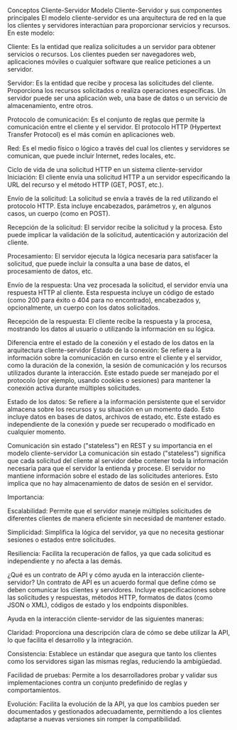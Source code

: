 Conceptos Cliente-Servidor
Modelo Cliente-Servidor y sus componentes principales
El modelo cliente-servidor es una arquitectura de red en la que los clientes y servidores interactúan para proporcionar servicios y recursos. En este modelo:

Cliente: Es la entidad que realiza solicitudes a un servidor para obtener servicios o recursos. Los clientes pueden ser navegadores web, aplicaciones móviles o cualquier software que realice peticiones a un servidor.

Servidor: Es la entidad que recibe y procesa las solicitudes del cliente. Proporciona los recursos solicitados o realiza operaciones específicas. Un servidor puede ser una aplicación web, una base de datos o un servicio de almacenamiento, entre otros.

Protocolo de comunicación: Es el conjunto de reglas que permite la comunicación entre el cliente y el servidor. El protocolo HTTP (Hypertext Transfer Protocol) es el más común en aplicaciones web.

Red: Es el medio físico o lógico a través del cual los clientes y servidores se comunican, que puede incluir Internet, redes locales, etc.

Ciclo de vida de una solicitud HTTP en un sistema cliente-servidor
Iniciación: El cliente envía una solicitud HTTP a un servidor especificando la URL del recurso y el método HTTP (GET, POST, etc.).

Envío de la solicitud: La solicitud se envía a través de la red utilizando el protocolo HTTP. Esta incluye encabezados, parámetros y, en algunos casos, un cuerpo (como en POST).

Recepción de la solicitud: El servidor recibe la solicitud y la procesa. Esto puede implicar la validación de la solicitud, autenticación y autorización del cliente.

Procesamiento: El servidor ejecuta la lógica necesaria para satisfacer la solicitud, que puede incluir la consulta a una base de datos, el procesamiento de datos, etc.

Envío de la respuesta: Una vez procesada la solicitud, el servidor envía una respuesta HTTP al cliente. Esta respuesta incluye un código de estado (como 200 para éxito o 404 para no encontrado), encabezados y, opcionalmente, un cuerpo con los datos solicitados.

Recepción de la respuesta: El cliente recibe la respuesta y la procesa, mostrando los datos al usuario o utilizando la información en su lógica.

Diferencia entre el estado de la conexión y el estado de los datos en la arquitectura cliente-servidor
Estado de la conexión: Se refiere a la información sobre la comunicación en curso entre el cliente y el servidor, como la duración de la conexión, la sesión de comunicación y los recursos utilizados durante la interacción. Este estado puede ser manejado por el protocolo (por ejemplo, usando cookies o sesiones) para mantener la conexión activa durante múltiples solicitudes.

Estado de los datos: Se refiere a la información persistente que el servidor almacena sobre los recursos y su situación en un momento dado. Esto incluye datos en bases de datos, archivos de estado, etc. Este estado es independiente de la conexión y puede ser recuperado o modificado en cualquier momento.

Comunicación sin estado ("stateless") en REST y su importancia en el modelo cliente-servidor
La comunicación sin estado ("stateless") significa que cada solicitud del cliente al servidor debe contener toda la información necesaria para que el servidor la entienda y procese. El servidor no mantiene información sobre el estado de las solicitudes anteriores. Esto implica que no hay almacenamiento de datos de sesión en el servidor.

Importancia:

Escalabilidad: Permite que el servidor maneje múltiples solicitudes de diferentes clientes de manera eficiente sin necesidad de mantener estado.

Simplicidad: Simplifica la lógica del servidor, ya que no necesita gestionar sesiones o estados entre solicitudes.

Resiliencia: Facilita la recuperación de fallos, ya que cada solicitud es independiente y no afecta a las demás.

¿Qué es un contrato de API y cómo ayuda en la interacción cliente-servidor?
Un contrato de API es un acuerdo formal que define cómo se deben comunicar los clientes y servidores. Incluye especificaciones sobre las solicitudes y respuestas, métodos HTTP, formatos de datos (como JSON o XML), códigos de estado y los endpoints disponibles.

Ayuda en la interacción cliente-servidor de las siguientes maneras:

Claridad: Proporciona una descripción clara de cómo se debe utilizar la API, lo que facilita el desarrollo y la integración.

Consistencia: Establece un estándar que asegura que tanto los clientes como los servidores sigan las mismas reglas, reduciendo la ambigüedad.

Facilidad de pruebas: Permite a los desarrolladores probar y validar sus implementaciones contra un conjunto predefinido de reglas y comportamientos.

Evolución: Facilita la evolución de la API, ya que los cambios pueden ser documentados y gestionados adecuadamente, permitiendo a los clientes adaptarse a nuevas versiones sin romper la compatibilidad.